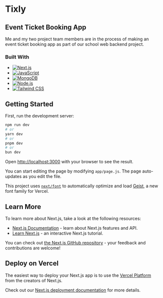 # Tixly

## Event Ticket Booking App

Me and my two project team members are in the process of making an event ticket booking app as part of our school web backend project.

### Built With

* [![Next.js][Next.js]][Next.js-url]
* [![JavaScript][JavaScript]][JavaScript-url]
* [![MongoDB][MongoDB]][MongoDB-url]
* [![Node.js][Node.js]][Node.js-url]
* [![Tailwind CSS][Tailwind CSS]][Tailwind-url]

## Getting Started

First, run the development server:

```bash
npm run dev
# or
yarn dev
# or
pnpm dev
# or
bun dev
```

Open [http://localhost:3000](http://localhost:3000) with your browser to see the result.

You can start editing the page by modifying `app/page.js`. The page auto-updates as you edit the file.

This project uses [`next/font`](https://nextjs.org/docs/app/building-your-application/optimizing/fonts) to automatically optimize and load [Geist](https://vercel.com/font), a new font family for Vercel.

## Learn More

To learn more about Next.js, take a look at the following resources:

- [Next.js Documentation](https://nextjs.org/docs) - learn about Next.js features and API.
- [Learn Next.js](https://nextjs.org/learn) - an interactive Next.js tutorial.

You can check out [the Next.js GitHub repository](https://github.com/vercel/next.js) - your feedback and contributions are welcome!

## Deploy on Vercel

The easiest way to deploy your Next.js app is to use the [Vercel Platform](https://vercel.com/new?utm_medium=default-template&filter=next.js&utm_source=create-next-app&utm_campaign=create-next-app-readme) from the creators of Next.js.

Check out our [Next.js deployment documentation](https://nextjs.org/docs/app/building-your-application/deploying) for more details.

<!-- MARKDOWN LINKS & IMAGES -->
<!-- https://www.markdownguide.org/basic-syntax/#reference-style-links -->
[linkedin-shield]: https://img.shields.io/badge/-LinkedIn-black.svg?style=for-the-badge&logo=linkedin&colorB=555
[linkedin-url]: https://www.linkedin.com/in/nancy-kataria8/
<!-- Badges (Icons) -->
[JavaScript]: https://img.shields.io/badge/JavaScript-F7DF1E?style=for-the-badge&logo=javascript&logoColor=black]
[MongoDB]: https://img.shields.io/badge/MongoDB-47A248?style=for-the-badge&logo=mongodb&logoColor=white
[Next.js]: https://img.shields.io/badge/Next.js-000000?style=for-the-badge&logo=next.js&logoColor=white
[Node.js]: https://img.shields.io/badge/Node.js-339933?style=for-the-badge&logo=node.js&logoColor=white
[Tailwind CSS]: https://img.shields.io/badge/TailwindCSS-38B2AC?style=for-the-badge&logo=tailwind-css&logoColor=white

<!-- URLs -->
[MongoDB-url]: https://www.mongodb.com/
[Next.js-url]: https://nextjs.org/
[Node.js-url]: https://nodejs.org/en
[Tailwind-url]: https://tailwindcss.com/
[JavaScript-url]: https://developer.mozilla.org/en-US/docs/Web/JavaScript
